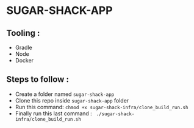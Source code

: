 # SUGAR-SHACK-APP

## Tooling :

- Gradle
- Node
- Docker

## Steps to follow :

- Create a folder named `sugar-shack-app`
- Clone this repo inside `sugar-shack-app` folder
- Run this command: `chmod +x sugar-shack-infra/clone_build_run.sh`
- Finally run this last command : ` ./sugar-shack-infra/clone_build_run.sh`


